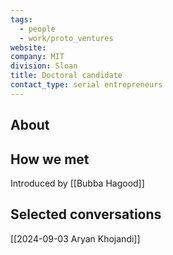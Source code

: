 ```yaml
---
tags:
  - people
  - work/proto_ventures
website: 
company: MIT
division: Sloan
title: Doctoral candidate
contact_type: serial entrepreneurs
---
```

## About


## How we met
Introduced by [[Bubba Hagood]]

## Selected conversations
[[2024-09-03 Aryan Khojandi]]
